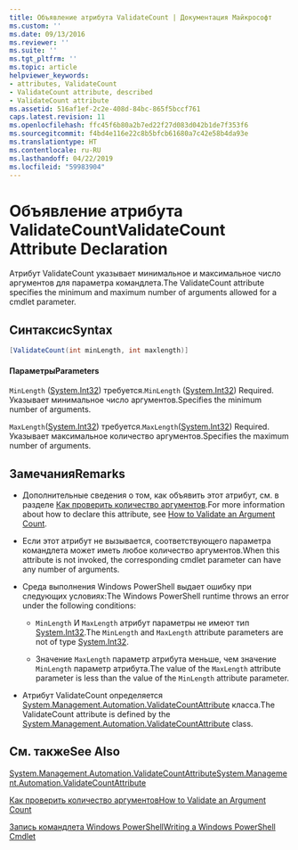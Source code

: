 ```yaml
---
title: Объявление атрибута ValidateCount | Документация Майкрософт
ms.custom: ''
ms.date: 09/13/2016
ms.reviewer: ''
ms.suite: ''
ms.tgt_pltfrm: ''
ms.topic: article
helpviewer_keywords:
- attributes, ValidateCount
- ValidateCount attribute, described
- ValidateCount attribute
ms.assetid: 516af1ef-2c2e-408d-84bc-865f5bccf761
caps.latest.revision: 11
ms.openlocfilehash: ffc45f6b80a2b7ed22f27d083d042b1de7f353f6
ms.sourcegitcommit: f4bd4e116e22c8b5bfcb61680a7c42e58b4da93e
ms.translationtype: HT
ms.contentlocale: ru-RU
ms.lasthandoff: 04/22/2019
ms.locfileid: "59983904"
---
```

# <a name="validatecount-attribute-declaration"></a><span data-ttu-id="11f2d-102">Объявление атрибута ValidateCount</span><span class="sxs-lookup"><span data-stu-id="11f2d-102">ValidateCount Attribute Declaration</span></span>

<span data-ttu-id="11f2d-103">Атрибут ValidateCount указывает минимальное и максимальное число аргументов для параметра командлета.</span><span class="sxs-lookup"><span data-stu-id="11f2d-103">The ValidateCount attribute specifies the minimum and maximum number of arguments allowed for a cmdlet parameter.</span></span>

## <a name="syntax"></a><span data-ttu-id="11f2d-104">Синтаксис</span><span class="sxs-lookup"><span data-stu-id="11f2d-104">Syntax</span></span>

```csharp
[ValidateCount(int minLength, int maxlength)]
```

#### <a name="parameters"></a><span data-ttu-id="11f2d-105">Параметры</span><span class="sxs-lookup"><span data-stu-id="11f2d-105">Parameters</span></span>

<span data-ttu-id="11f2d-106">`MinLength` ([System.Int32][]) требуется.</span><span class="sxs-lookup"><span data-stu-id="11f2d-106">`MinLength` ([System.Int32][]) Required.</span></span> <span data-ttu-id="11f2d-107">Указывает минимальное число аргументов.</span><span class="sxs-lookup"><span data-stu-id="11f2d-107">Specifies the minimum number of arguments.</span></span>

<span data-ttu-id="11f2d-108">`MaxLength`([System.Int32][]) требуется.</span><span class="sxs-lookup"><span data-stu-id="11f2d-108">`MaxLength`([System.Int32][]) Required.</span></span> <span data-ttu-id="11f2d-109">Указывает максимальное количество аргументов.</span><span class="sxs-lookup"><span data-stu-id="11f2d-109">Specifies the maximum number of arguments.</span></span>

## <a name="remarks"></a><span data-ttu-id="11f2d-110">Замечания</span><span class="sxs-lookup"><span data-stu-id="11f2d-110">Remarks</span></span>

- <span data-ttu-id="11f2d-111">Дополнительные сведения о том, как объявить этот атрибут, см. в разделе [Как проверить количество аргументов][].</span><span class="sxs-lookup"><span data-stu-id="11f2d-111">For more information about how to declare this attribute, see [How to Validate an Argument Count][].</span></span>

- <span data-ttu-id="11f2d-112">Если этот атрибут не вызывается, соответствующего параметра командлета может иметь любое количество аргументов.</span><span class="sxs-lookup"><span data-stu-id="11f2d-112">When this attribute is not invoked, the corresponding cmdlet parameter can have any number of arguments.</span></span>

- <span data-ttu-id="11f2d-113">Среда выполнения Windows PowerShell выдает ошибку при следующих условиях:</span><span class="sxs-lookup"><span data-stu-id="11f2d-113">The Windows PowerShell runtime throws an error under the following conditions:</span></span>

    - <span data-ttu-id="11f2d-114">`MinLength` И `MaxLength` атрибут параметры не имеют тип [System.Int32][].</span><span class="sxs-lookup"><span data-stu-id="11f2d-114">The `MinLength` and `MaxLength` attribute parameters are not of type [System.Int32][].</span></span>

    - <span data-ttu-id="11f2d-115">Значение `MaxLength` параметр атрибута меньше, чем значение `MinLength` параметр атрибута.</span><span class="sxs-lookup"><span data-stu-id="11f2d-115">The value of the `MaxLength` attribute parameter is less than the value of the `MinLength` attribute parameter.</span></span>

- <span data-ttu-id="11f2d-116">Атрибут ValidateCount определяется [System.Management.Automation.ValidateCountAttribute][] класса.</span><span class="sxs-lookup"><span data-stu-id="11f2d-116">The ValidateCount attribute is defined by the [System.Management.Automation.ValidateCountAttribute][] class.</span></span>

## <a name="see-also"></a><span data-ttu-id="11f2d-117">См. также</span><span class="sxs-lookup"><span data-stu-id="11f2d-117">See Also</span></span>

<span data-ttu-id="11f2d-118">[System.Management.Automation.ValidateCountAttribute][]</span><span class="sxs-lookup"><span data-stu-id="11f2d-118">[System.Management.Automation.ValidateCountAttribute][]</span></span>

<span data-ttu-id="11f2d-119">[Как проверить количество аргументов][]</span><span class="sxs-lookup"><span data-stu-id="11f2d-119">[How to Validate an Argument Count][]</span></span>

<span data-ttu-id="11f2d-120">[Запись командлета Windows PowerShell][]</span><span class="sxs-lookup"><span data-stu-id="11f2d-120">[Writing a Windows PowerShell Cmdlet][]</span></span>

[Как проверить количество аргументов]: how-to-validate-an-argument-count.md
[How to Validate an Argument Count]: how-to-validate-an-argument-count.md
[Запись командлета Windows PowerShell]: writing-a-windows-powershell-cmdlet.md
[Writing a Windows PowerShell Cmdlet]: writing-a-windows-powershell-cmdlet.md

[System.Int32]: /dotnet/api/System.Int32
[System.Management.Automation.ValidateCountAttribute]: /dotnet/api/System.Management.Automation.ValidateCountAttribute

